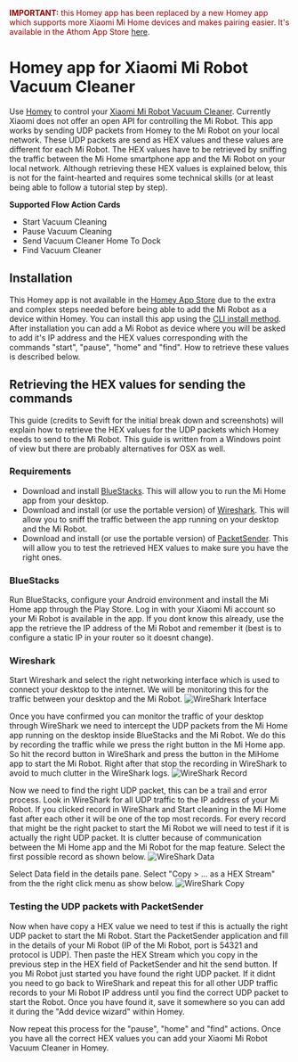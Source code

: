 <span style="color:#990000">**IMPORTANT:** this Homey app has been replaced by a new Homey app which supports more Xiaomi Mi Home devices and makes pairing easier. It's available in the Athom App Store [here](https://apps.athom.com/app/com.xiaomi-miio)</span>.

# Homey app for Xiaomi Mi Robot Vacuum Cleaner
Use [Homey](https://www.athom.com/) to control your [Xiaomi Mi Robot Vacuum Cleaner](http://xiaomi-mi.com/smart-home/xiaomi-mi-robot-vacuum-cleaner-white/). Currently Xiaomi does not offer an open API for controlling the Mi Robot. This app works by sending UDP packets from Homey to the Mi Robot on your local network. These UDP packets are send as HEX values and these values are different for each Mi Robot. The HEX values have to be retrieved by sniffing the traffic between the Mi Home smartphone app and the Mi Robot on your local network. Although retrieving these HEX values is explained below, this is not for the faint-hearted and requires some technical skills (or at least being able to follow a tutorial step by step).

**Supported Flow Action Cards**
- Start Vacuum Cleaning
- Pause Vacuum Cleaning
- Send Vacuum Cleaner Home To Dock
- Find Vacuum Cleaner

## Installation
This Homey app is not available in the [Homey App Store](https://apps.athom.com/) due to the extra and complex steps needed before being able to add the Mi Robot as a device within Homey. You can install this app using the [CLI install method](https://forum.athom.com/discussion/1448/how-to-cli-install-method). After installation you can add a Mi Robot as device where you will be asked to add it's IP address and the HEX values corresponding with the commands "start", "pause", "home" and "find". How to retrieve these values is described below.

## Retrieving the HEX values for sending the commands
This guide (credits to Sevift for the initial break down and screenshots) will explain how to retrieve the HEX values for the UDP packets which Homey needs to send to the Mi Robot. This guide is written from a Windows point of view but there are probably alternatives for OSX as well.
### Requirements
- Download and install [BlueStacks](http://www.bluestacks.com/). This will allow you to run the Mi Home app from your desktop.
- Download and install (or use the portable version) of [Wireshark](https://www.wireshark.org/). This will allow you to sniff the traffic between the app running on your desktop and the Mi Robot.
- Download and install (or use the portable version) of [PacketSender](https://packetsender.com/). This will allow you to test the retrieved HEX values to make sure you have the right ones.

### BlueStacks
Run BlueStacks, configure your Android environment and install the Mi Home app through the Play Store. Log in with your Xiaomi Mi account so your Mi Robot is available in the app. If you dont know this already, use the app the retrieve the IP address of the Mi Robot and remember it (best is to configure a static IP in your router so it doesnt change).

### Wireshark
Start Wireshark and select the right networking interface which is used to connect your desktop to the internet. We will be monitoring this for the traffic between your desktop and the Mi Robot.
![WireShark Interface](/assets/readme/wireshark_interface.png?raw=true)

Once you have confirmed you can monitor the traffic of your desktop through WireShark we need to intercept the UDP packets from the Mi Home app running on the desktop inside BlueStacks and the Mi Robot. We do this by recording the traffic while we press the right button in the Mi Home app. So hit the record button in WireShark and press the button in the MiHome app to start the Mi Robot. Right after that stop the recording in WireShark to avoid to much clutter in the WireShark logs.
![WireShark Record](/assets/readme/wireshark_record.png?raw=true)

Now we need to find the right UDP packet, this can be a trail and error process. Look in WireShark for all UDP traffic to the IP address of your Mi Robot. If you clicked record in WireShark and Start cleaning in the Mi Home fast after each other it will be one of the top most records. For every record that might be the right packet to start the Mi Robot we will need to test if it is actually the right UDP packet. It is clutter because of communication between the Mi Home app and the Mi Robot for the map feature. Select the first possible record as shown below.
![WireShark Data](/assets/readme/wireshark_data.png?raw=true)

Select Data field in the details pane. Select "Copy > ... as a HEX Stream" from the the right click menu as show below.
![WireShark Copy](/assets/readme/wireshark_copy.png?raw=true)

### Testing the UDP packets with PacketSender
Now when have copy a HEX value we need to test if this is actually the right UDP packet to start the Mi Robot. Start the PacketSender application and fill in the details of your Mi Robot (IP of the Mi Robot, port is 54321 and protocol is UDP). Then paste the HEX Stream which you copy in the previous step in the HEX field of PacketSender and hit the send button. If you Mi Robot just started you have found the right UDP packet. If it didnt you need to go back to WireShark and repeat this for all other UDP traffic records to your Mi Robot IP address until you find the correct UDP packet to start the Robot. Once you have found it, save it somewhere so you can add it during the "Add device wizard" within Homey.

Now repeat this process for the "pause", "home" and "find" actions. Once you have all the correct HEX values you can add your Xiaomi Mi Robot Vacuum Cleaner in Homey.
